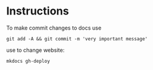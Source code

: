 # Instructions

To make commit changes to docs use
```shell
git add -A && git commit -m 'very important message'
```

use to change website:
```shell
mkdocs gh-deploy
```
